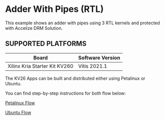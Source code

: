 Adder With Pipes (RTL)
======================
This example shows an adder with pipes using 3 RTL kernels and protected with Accelize DRM Solution.

## SUPPORTED PLATFORMS
Board | Software Version
------|-----------------
Xilinx Kria Starter Kit KV260|Vitis 2021.1


The KV26 Apps can be built and distributed either using Petalinux or Ubuntu.

You can find step-by-step instructions for both flow below:

[Petalinux Flow](Petalinux)

[Ubuntu Flow](Ubuntu)
